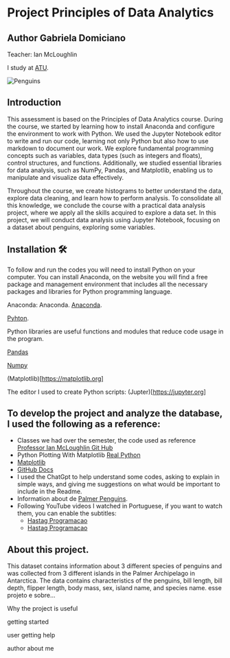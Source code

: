 
# Project Principles of Data Analytics 

## Author Gabriela Domiciano
Teacher: Ian McLoughlin

I study at [ATU](https://www.atu.ie).

![Penguins](https://allisonhorst.github.io/palmerpenguins/reference/figures/palmerpenguins.png)


## Introduction

This assessment is based on the Principles of Data Analytics course. During the course, we started by learning how to install Anaconda and configure the environment to work with Python. We used the Jupyter Notebook editor to write and run our code, learning not only Python but also how to use markdown to document our work.
We explore fundamental programming concepts such as variables, data types (such as integers and floats), control structures, and functions. Additionally, we studied essential libraries for data analysis, such as NumPy, Pandas, and Matplotlib, enabling us to manipulate and visualize data effectively.

Throughout the course, we create histograms to better understand the data, explore data cleaning, and learn how to perform analysis. To consolidate all this knowledge, we conclude the course with a practical data analysis project, where we apply all the skills acquired to explore a data set.
In this project, we will conduct data analysis using Jupyter Notebook, focusing on a dataset about penguins, exploring some variables.

## Installation 🛠️

To follow and run the codes you will need to install Python on your computer. You can install Anaconda, on the website you will find a free package and management environment that includes all the necessary packages and libraries for Python programming language.

Anaconda: Anaconda.
[Anaconda](https://www.anaconda.com).

[Pyhton](https://www.python.org).

Python libraries are useful functions and modules that reduce code usage in the program.

[Pandas](https://pandas.pydata.org)

[Numpy](https://numpy.org)

(Matplotlib)[https://matplotlib.org]

The editor I used to create Python scripts: (Jupter)[https://jupyter.org]

## To develop the project and analyze the database, I used the following as a reference:

- Classes we had over the semester, the code used as reference [Professor Ian McLoughlin Git Hub](https://github.com/ianmcloughlin/mywork/blob/main/iris.ipynb)
- Python Plotting With Matplotlib [Real Python](https://realpython.com/python-matplotlib-guide/#understanding-pltsubplots-notation)
- [Matplotlib](https://matplotlib.org/3.5.3/api/_as_gen/matplotlib.pyplot.html)
- [GitHub Docs](https://docs.github.com/en/repositories/managing-your-repositorys-settings-and-features/customizing-your-repository/about-readmes)
- I used the ChatGpt to help understand some codes, asking to explain in simple ways, and giving me suggestions on what would be important to include in the Readme.
- Information about de [Palmer Penguins](https://allisonhorst.github.io/palmerpenguins/articles/intro.html).
- Following YouTube videos I watched in Portuguese, if you want to watch them, you can enable the subtitles:
  - [Hastag Programacao](https://www.youtube.com/watch?v=kCMaqla6Grs)
  - [Hastag Programacao](https://www.youtube.com/watch?v=FDU-D8ddTU4)



## About this project.

This dataset contains information about 3 different species of penguins and was collected from 3 different islands in the Palmer Archipelago in Antarctica. The data contains characteristics of the penguins, bill length, bill depth, flipper length, body mass, sex, island name, and species name.
esse projeto e sobre...

Why the project is useful

getting started

user getting help

author
about me

